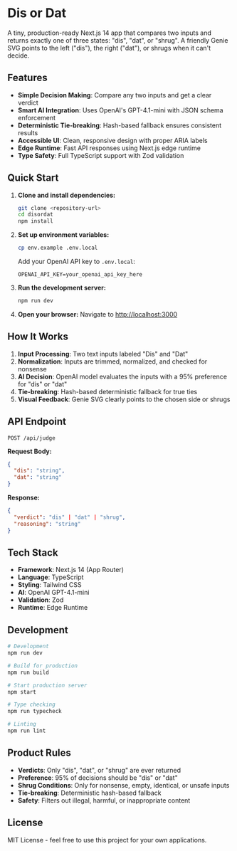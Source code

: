 # Dis or Dat

A tiny, production-ready Next.js 14 app that compares two inputs and returns exactly one of three states: "dis", "dat", or "shrug". A friendly Genie SVG points to the left ("dis"), the right ("dat"), or shrugs when it can't decide.

## Features

- **Simple Decision Making**: Compare any two inputs and get a clear verdict
- **Smart AI Integration**: Uses OpenAI's GPT-4.1-mini with JSON schema enforcement
- **Deterministic Tie-breaking**: Hash-based fallback ensures consistent results
- **Accessible UI**: Clean, responsive design with proper ARIA labels
- **Edge Runtime**: Fast API responses using Next.js edge runtime
- **Type Safety**: Full TypeScript support with Zod validation

## Quick Start

1. **Clone and install dependencies:**
   ```bash
   git clone <repository-url>
   cd disordat
   npm install
   ```

2. **Set up environment variables:**
   ```bash
   cp env.example .env.local
   ```
   Add your OpenAI API key to `.env.local`:
   ```
   OPENAI_API_KEY=your_openai_api_key_here
   ```

3. **Run the development server:**
   ```bash
   npm run dev
   ```

4. **Open your browser:**
   Navigate to [http://localhost:3000](http://localhost:3000)

## How It Works

1. **Input Processing**: Two text inputs labeled "Dis" and "Dat"
2. **Normalization**: Inputs are trimmed, normalized, and checked for nonsense
3. **AI Decision**: OpenAI model evaluates the inputs with a 95% preference for "dis" or "dat"
4. **Tie-breaking**: Hash-based deterministic fallback for true ties
5. **Visual Feedback**: Genie SVG clearly points to the chosen side or shrugs

## API Endpoint

`POST /api/judge`

**Request Body:**
```json
{
  "dis": "string",
  "dat": "string"
}
```

**Response:**
```json
{
  "verdict": "dis" | "dat" | "shrug",
  "reasoning": "string"
}
```

## Tech Stack

- **Framework**: Next.js 14 (App Router)
- **Language**: TypeScript
- **Styling**: Tailwind CSS
- **AI**: OpenAI GPT-4.1-mini
- **Validation**: Zod
- **Runtime**: Edge Runtime

## Development

```bash
# Development
npm run dev

# Build for production
npm run build

# Start production server
npm start

# Type checking
npm run typecheck

# Linting
npm run lint
```

## Product Rules

- **Verdicts**: Only "dis", "dat", or "shrug" are ever returned
- **Preference**: 95% of decisions should be "dis" or "dat"
- **Shrug Conditions**: Only for nonsense, empty, identical, or unsafe inputs
- **Tie-breaking**: Deterministic hash-based fallback
- **Safety**: Filters out illegal, harmful, or inappropriate content

## License

MIT License - feel free to use this project for your own applications.

